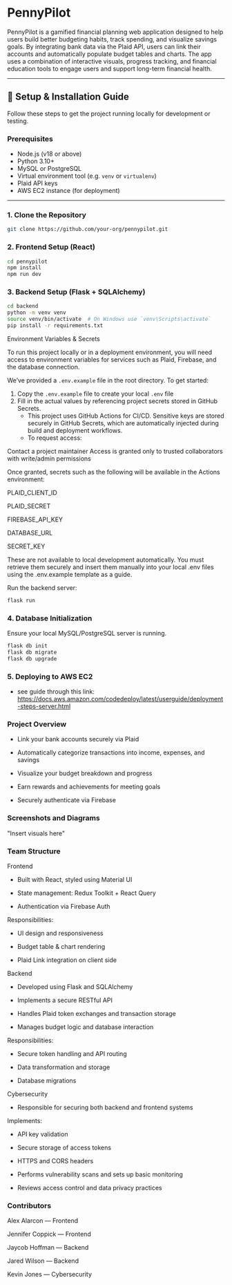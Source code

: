 # PennyPilot

PennyPilot is a gamified financial planning web application designed to help users build better budgeting habits, track spending, and visualize savings goals. By integrating bank data via the Plaid API, users can link their accounts and automatically populate budget tables and charts. The app uses a combination of interactive visuals, progress tracking, and financial education tools to engage users and support long-term financial health.

---

## 🚀 Setup & Installation Guide

Follow these steps to get the project running locally for development or testing.

### Prerequisites

- Node.js (v18 or above)
- Python 3.10+
- MySQL or PostgreSQL
- Virtual environment tool (e.g. `venv` or `virtualenv`)
- Plaid API keys
- AWS EC2 instance (for deployment)

---

### 1. Clone the Repository

```bash
git clone https://github.com/your-org/pennypilot.git
```
### 2. Frontend Setup (React)
``` bash
cd pennypilot
npm install
npm run dev
```
### 3. Backend Setup (Flask + SQLAlchemy)
``` bash
cd backend
python -m venv venv
source venv/bin/activate  # On Windows use `venv\Scripts\activate`
pip install -r requirements.txt
```
Environment Variables & Secrets

To run this project locally or in a deployment environment, you will need access to environment variables for services such as Plaid, Firebase, and the database connection.

We’ve provided a `.env.example` file in the root directory.
To get started:

1. Copy the `.env.example` file to create your local `.env` file
2. Fill in the actual values by referencing project secrets stored in GitHub Secrets.
    - This project uses GitHub Actions for CI/CD. Sensitive keys are stored securely in GitHub Secrets, which are automatically injected during build and deployment workflows.
    - To request access:

Contact a project maintainer
Access is granted only to trusted collaborators with write/admin permissions

Once granted, secrets such as the following will be available in the Actions environment:

PLAID_CLIENT_ID

PLAID_SECRET

FIREBASE_API_KEY

DATABASE_URL

SECRET_KEY

These are not available to local development automatically. You must retrieve them securely and insert them manually into your local .env files using the .env.example template as a guide.


Run the backend server:
``` bash
flask run
```
### 4. Database Initialization
Ensure your local MySQL/PostgreSQL server is running.
``` bash
flask db init
flask db migrate
flask db upgrade
```
### 5. Deploying to AWS EC2
- see guide through this link: https://docs.aws.amazon.com/codedeploy/latest/userguide/deployment-steps-server.html

### Project Overview
- Link your bank accounts securely via Plaid

- Automatically categorize transactions into income, expenses, and savings

- Visualize your budget breakdown and progress

- Earn rewards and achievements for meeting goals

- Securely authenticate via Firebase

### Screenshots and Diagrams
"Insert visuals here"

### Team Structure

Frontend

- Built with React, styled using Material UI

- State management: Redux Toolkit + React Query

- Authentication via Firebase Auth

Responsibilities:

- UI design and responsiveness

- Budget table & chart rendering

- Plaid Link integration on client side

Backend

- Developed using Flask and SQLAlchemy

- Implements a secure RESTful API

- Handles Plaid token exchanges and transaction storage

- Manages budget logic and database interaction

Responsibilities:

- Secure token handling and API routing

- Data transformation and storage

- Database migrations

Cybersecurity

- Responsible for securing both backend and frontend systems

Implements:

- API key validation

- Secure storage of access tokens

- HTTPS and CORS headers

- Performs vulnerability scans and sets up basic monitoring

- Reviews access control and data privacy practices

### Contributors

Alex Alarcon — Frontend

Jennifer Coppick — Frontend

Jaycob Hoffman — Backend

Jared Wilson — Backend

Kevin Jones — Cybersecurity
